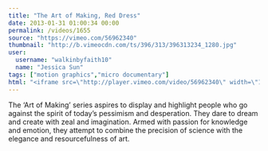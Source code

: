 ```yaml
---
title: "The Art of Making, Red Dress"
date: 2013-01-31 01:00:34 00:00
permalink: /videos/1655
source: "https://vimeo.com/56962340"
thumbnail: "http://b.vimeocdn.com/ts/396/313/396313234_1280.jpg"
user:
  username: "walkinbyfaith10"
  name: "Jessica Sun"
tags: ["motion graphics","micro documentary"]
html: "<iframe src=\"http://player.vimeo.com/video/56962340\" width=\"1280\" height=\"720\" frameborder=\"0\" webkitAllowFullScreen mozallowfullscreen allowFullScreen></iframe>"
---
```


The ‘Art of Making’ series aspires to display and highlight people who go against the spirit of today’s pessimism and desperation. They dare to dream and create with zeal and imagination. Armed with passion for knowledge and emotion, they attempt to combine the precision of science with the elegance and resourcefulness of art.